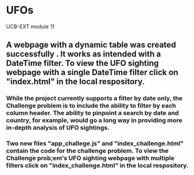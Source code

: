 # UFOs
UCB-EXT module 11

## A webpage with a dynamic table was created successfully . It works as intended with a DateTime filter. To view the UFO sighting webpage with a single DateTime filter click on "index.html" in the local respository. 
### While the project currently supports a filter by date only, the Challenge problem is to include the ability to filter by each column header. The ability to pinpoint a search by date and country, for example, would go a long way in providing more in-depth analysis of UFO sightings.
### Two new files "app_challege.js" and "index_challenge.html"  contain the code for the challenge problem. To view the Challenge prob;em's UFO sighting webpage with multiple filters click on "index_challenge.html" in the local respository. 
